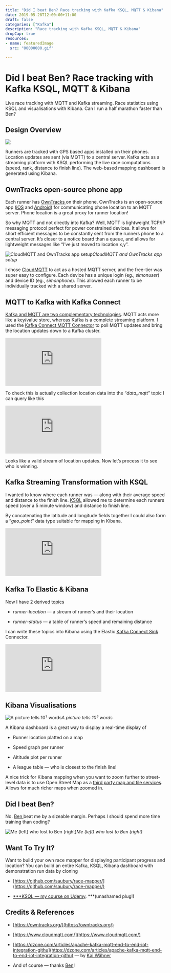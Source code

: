 ```yaml
---
title: "Did I beat Ben? Race tracking with Kafka KSQL, MQTT & Kibana"
date: 2019-05-28T12:00:00+11:00
draft: false
categories: ["Kafka"]
description: "Race tracking with Kafka KSQL, MQTT & Kibana"
dropCap: true
resources:
- name: featuredImage
  src: "00000000.gif"

---
```



# Did I beat Ben? Race tracking with Kafka KSQL, MQTT & Kibana

Live race tracking with MQTT and Kafka streaming. Race statistics using KSQL and visualisations with Kibana. Can I run a half marathon faster than Ben?



## Design Overview

![](00000001.png)

Runners are tracked with GPS based apps installed on their phones. Location updates are sent (via MQTT) to a central server. Kafka acts as a streaming platform with KSQL performing the live race computations (speed, rank, distance to finish line). The web-based mapping dashboard is generated using Kibana.

## OwnTracks open-source phone app

Each runner has [OwnTracks ](https://owntracks.org/)on their phone. OwnTracks is an open-source app ([iOS](https://itunes.apple.com/au/app/owntracks/id692424691?mt=8) and [Android](https://play.google.com/store/apps/details?id=org.owntracks.android&hl=en)) for communicating phone location to an MQTT server. Phone location is a great proxy for runner location!

So why MQTT and not directly into Kafka? Well, MQTT is lightweight TCP/IP messaging protocol perfect for power constrained devices. It allows for short efficient messages to be constantly sent from the runners phone to a central server. It’s closer to a notice board than a queue, and allows for lightweight messages like “I’ve just moved to location x,y”.

![CloudMQTT and OwnTracks app setup](00000002.png)*CloudMQTT and OwnTracks app setup*

I chose [CloudMQTT](https://www.cloudmqtt.com/) to act as a hosted MQTT server, and the free-tier was super easy to configure. Each device has a unique login (eg., *simonuser*) and device ID (eg., *simonphone*). This allowed each runner to be individually tracked with a shared server.

## MQTT to Kafka with Kafka Connect

[Kafka and MQTT are two complementary technologies](https://dzone.com/articles/apache-kafka-mqtt-end-to-end-iot-integration-githu). MQTT acts more like a key/value store, whereas Kafka is a complete streaming platform. I used the [Kafka Connect MQTT Connector](https://docs.confluent.io/current/connect/kafka-connect-mqtt/index.html) to poll MQTT updates and bring the location updates down to a Kafka cluster.

<iframe src="https://medium.com/media/fac9f9a7f1b429f4fa7a7f1f0d185ef3" frameborder=0></iframe>

To check this is actually collection location data into the “*data_mqtt*” topic I can query like this

<iframe src="https://medium.com/media/afd25249609041a32c0e3e57de4a1b5d" frameborder=0></iframe>

Looks like a valid stream of location updates. Now let’s process it to see who is winning.

## Kafka Streaming Transformation with KSQL

I wanted to know where each runner was — along with their average speed and distance to the finish line. [KSQL](https://www.confluent.io/product/ksql/) allowed me to determine each runners speed (over a 5 minute window) and distance to finish line.

By concatenating the latitude and longitude fields together I could also form a “*geo_point*” data type suitable for mapping in Kibana.

<iframe src="https://medium.com/media/d767552744af01dc73fcc3d329b07740" frameborder=0></iframe>

## Kafka To Elastic & Kibana

Now I have 2 derived topics

* *runner-location* — a stream of runner’s and their location

* *runner-status* — a table of runner’s speed and remaining distance

I can write these topics into Kibana using the Elastic [Kafka Connect Sink](https://docs.confluent.io/current/connect/kafka-connect-elasticsearch/index.html) Connector.

<iframe src="https://medium.com/media/5f6b830ac6dde42a310bc3744ed48dd8" frameborder=0></iframe>

## Kibana Visualisations

![A picture tells 10³ words](00000003.png)*A picture tells 10³ words*

A Kibana dashboard is a great way to display a real-time display of

* Runner location platted on a map

* Speed graph per runner

* Altitude plot per runner

* A league table — who is closest to the finish line!

A nice trick for Kibana mapping when you want to zoom further to street-level data is to use Open Street Map as a [third party map and tile services](https://www.objectrocket.com/blog/how-to/elasticsearch-tile-service/). Allows for much richer maps when zoomed in.

## Did I beat Ben?

No. [Ben ](https://www.linkedin.com/in/benjamin-widdup-a8a2175/)beat me by a sizeable margin. Perhaps I should spend more time training than coding?

![Me (left) who lost to Ben (right)](00000004.jpeg)*Me (left) who lost to Ben (right)*

## Want To Try It?

Want to build your own race mapper for displaying participant progress and location? You can build an entire Kafka, KSQL, Kibana dashboard with demonstration run data by cloning

* [https://github.com/saubury/race-mapper/](https://github.com/saubury/race-mapper/)

* [***KSQL — my course on Udemy](https://www.udemy.com/kafka-ksql/?couponCode=MEDIUM). ***(unashamed plug!)

## Credits & References

* [https://owntracks.org/](https://owntracks.org/)

* [https://www.cloudmqtt.com/](https://www.cloudmqtt.com/)

* [https://dzone.com/articles/apache-kafka-mqtt-end-to-end-iot-integration-githu](https://dzone.com/articles/apache-kafka-mqtt-end-to-end-iot-integration-githu) — by [Kai Wähner](https://dzone.com/users/758579/megachucky.html)

* And of course — thanks [Ben](https://www.linkedin.com/in/benjamin-widdup-a8a2175/)!
